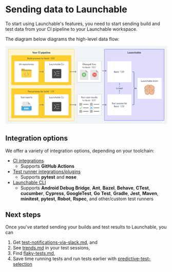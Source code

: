 # Sending data to Launchable

To start using Launchable's features, you need to start sending build and test data from your CI pipeline to your Launchable workspace.

The diagram below diagrams the high-level data flow:

![](<../.gitbook/assets/recording data@2x.png>)

## Integration options

We offer a variety of integration options, depending on your toolchain:

* [CI integrations](using-ci-integrations/)
  * Supports **GitHub Actions**
* [Test runner integrations/plugins](using-test-runner-integrations.md)
  * Supports **pytest** and **nose**
* [Launchable CLI](using-the-launchable-cli/)
  * Supports **Android Debug Bridge**, **Ant**, **Bazel**, **Behave**, **CTest**, **cucumber**, **Cypress**, **GoogleTest**, **Go** **Test**, **Gradle**, **Jest**, **Maven**, **minitest**, **pytest**, **Robot**, **Rspec**, and other/custom test runners

## Next steps

Once you've started sending your builds and test results to Launchable, you can

1. Get [test-notifications-via-slack.md](../features/test-notifications-via-slack.md "mention"), and
2. See [trends.md](../features/insights/trends.md "mention") in your test sessions,
3. Find [flaky-tests.md](../features/insights/flaky-tests.md "mention"),
4. Save time running tests and run tests earlier with [predictive-test-selection](../features/predictive-test-selection/ "mention")
